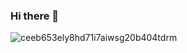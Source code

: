 ### Hi there 👋
![ceeb653ely8hd71i7aiwsg20b404tdrm](https://github.com/Markli66/Markli66/assets/51303387/e2ba1356-45cd-4aae-a8e5-f5d35d761a3b)

